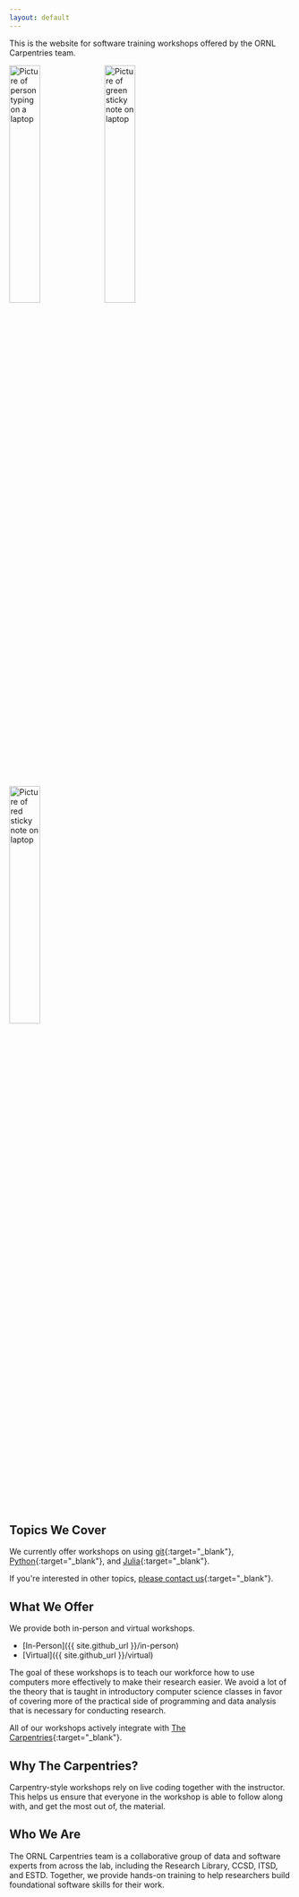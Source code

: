 ```yaml
---
layout: default
---
```


This is the website for software training workshops offered by the ORNL Carpentries team.

<div class="image-row">
    <img alt="Picture of person typing on a laptop" src="{{ site.github.url }}/public/img/2025-P02685.jpg" width="33%">
    <img alt="Picture of green sticky note on laptop" src="{{ site.github.url }}/public/img/2025-P02690.jpg" width="33%">
    <img alt="Picture of red sticky note on laptop" src="{{ site.github.url }}/public/img/2025-P02660.jpg" width="33%">
</div>

## Topics We Cover

We currently offer workshops on using [git](https://git-scm.com/){:target="_blank"},
[Python](https://www.python.org/){:target="_blank"}, and [Julia](https://julialang.org/){:target="_blank"}.

If you're interested in other topics, [please contact us](https://forms.office.com/pages/responsepage.aspx?id=Q70920tMREWfigVT-fXyXhzneNUovu5PtGNjpXtVg8NUMTNMNDdKQUhFNFpMTjBEVEtSVjZLOUcwNC4u&origin=lprLink&route=shorturl){:target="_blank"}.

## What We Offer

We provide both in-person and virtual workshops.

* [In-Person]({{ site.github_url }}/in-person)
* [Virtual]({{ site.github_url }}/virtual)

The goal of these workshops is to teach our workforce how to use computers more
effectively to make their research easier. We avoid a lot of the theory that is
taught in introductory computer science classes in favor of covering more of the
practical side of programming and data analysis that is necessary for conducting research. 

All of our workshops actively integrate with [The Carpentries](https://carpentries.org/){:target="_blank"}.

## Why The Carpentries?

Carpentry-style workshops rely on live coding together with the instructor. This helps us
ensure that everyone in the workshop is able to follow along with, and get the most out of,
the material.

## Who We Are

The ORNL Carpentries team is a collaborative group of data and software experts from across
the lab, including the Research Library, CCSD, ITSD, and ESTD. Together, we provide hands-on
training to help researchers build foundational software skills for their work.
